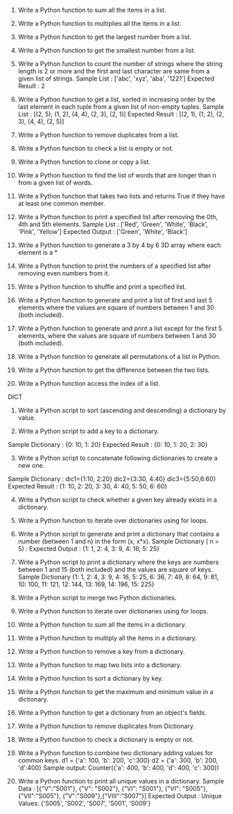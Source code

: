 1. Write a Python function to sum all the items in a list.

2. Write a Python function to multiplies all the items in a list.

3. Write a Python function to get the largest number from a list.

4. Write a Python function to get the smallest number from a list.

5. Write a Python function to count the number of strings where the string length is 2 or more and the first and last character are same from a given list of strings.
Sample List : ['abc', 'xyz', 'aba', '1221']
Expected Result : 2

6. Write a Python function to get a list, sorted in increasing order by the last element in each tuple from a given list of non-empty tuples.
Sample List : [(2, 5), (1, 2), (4, 4), (2, 3), (2, 1)]
Expected Result : [(2, 1), (1, 2), (2, 3), (4, 4), (2, 5)]

7. Write a Python function to remove duplicates from a list.

8. Write a Python function to check a list is empty or not.

9. Write a Python function to clone or copy a list.

10. Write a Python function to find the list of words that are longer than n from a given list of words.

11. Write a Python function that takes two lists and returns True if they have at least one common member.

12. Write a Python function to print a specified list after removing the 0th, 4th and 5th elements.
Sample List : ['Red', 'Green', 'White', 'Black', 'Pink', 'Yellow']
Expected Output : ['Green', 'White', 'Black']

13. Write a Python function to generate a 3 by 4 by 6 3D array where each element is a *


14. Write a Python function to print the numbers of a specified list after removing even numbers from it.

15. Write a Python function to shuffle and print a specified list.

16. Write a Python function to generate and print a list of first and last 5 elements where the values are square of numbers between 1 and 30 (both included).

17. Write a Python function to generate and print a list except for the first 5 elements, where the values are square of numbers between 1 and 30 (both included).

18. Write a Python function to generate all permutations of a list in Python.

19. Write a Python function to get the difference between the two lists.

20. Write a Python function access the index of a list.


DICT
1. Write a Python script to sort (ascending and descending) a dictionary by value.



2. Write a Python script to add a key to a dictionary.

Sample Dictionary : {0: 10, 1: 20}
Expected Result : {0: 10, 1: 20, 2: 30}



3. Write a Python script to concatenate following dictionaries to create a new one.

Sample Dictionary :
dic1={1:10, 2:20}
dic2={3:30, 4:40}
dic3={5:50,6:60}
Expected Result : {1: 10, 2: 20, 3: 30, 4: 40, 5: 50, 6: 60}


4. Write a Python script to check whether a given key already exists in a dictionary.



5. Write a Python function to iterate over dictionaries using for loops.



6. Write a Python script to generate and print a dictionary that contains a number (between 1 and n) in the form (x, x*x).
Sample Dictionary ( n = 5) :
Expected Output : {1: 1, 2: 4, 3: 9, 4: 16, 5: 25}


7. Write a Python script to print a dictionary where the keys are numbers between 1 and 15 (both included) and the values are square of keys.
Sample Dictionary
{1: 1, 2: 4, 3: 9, 4: 16, 5: 25, 6: 36, 7: 49, 8: 64, 9: 81, 10: 100, 11: 121, 12: 144, 13: 169, 14: 196, 15: 225}


8. Write a Python script to merge two Python dictionaries.

9. Write a Python function to iterate over dictionaries using for loops.

10. Write a Python function to sum all the items in a dictionary.

11. Write a Python function to multiply all the items in a dictionary.

12. Write a Python function to remove a key from a dictionary.

13. Write a Python function to map two lists into a dictionary.

14. Write a Python function to sort a dictionary by key.

15. Write a Python function to get the maximum and minimum value in a dictionary.

16. Write a Python function to get a dictionary from an object's fields.

17. Write a Python function to remove duplicates from Dictionary.

18. Write a Python function to check a dictionary is empty or not.

19. Write a Python function to combine two dictionary adding values for common keys.
d1 = {'a': 100, 'b': 200, 'c':300}
d2 = {'a': 300, 'b': 200, 'd':400}
Sample output: Counter({'a': 400, 'b': 400, 'd': 400, 'c': 300})


20. Write a Python function to print all unique values in a dictionary.
Sample Data : [{"V":"S001"}, {"V": "S002"}, {"VI": "S001"}, {"VI": "S005"}, {"VII":"S005"}, {"V":"S009"},{"VIII":"S007"}]
Expected Output : Unique Values: {'S005', 'S002', 'S007', 'S001', 'S009'}


